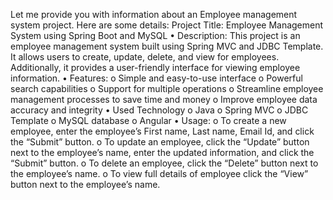 Let me provide you with information about an Employee management system project. Here are some details:
Project Title: Employee Management System using Spring Boot and MySQL
•	Description: This project is an employee management system built using Spring MVC and JDBC Template. It allows users to create, update, delete, and view for employees. Additionally, it provides a user-friendly interface for viewing employee information.
•	Features:
o	Simple and easy-to-use interface
o	Powerful search capabilities
o	Support for multiple operations
o	Streamline employee management processes to save time and money
o	Improve employee data accuracy and integrity
•	Used Technology
o	Java 
o	Spring MVC
o	JDBC Template
o	MySQL database
o	Angular
•	Usage:
o	To create a new employee, enter the employee’s First name, Last name, Email Id, and click the “Submit” button.
o	To update an employee, click the “Update” button next to the employee’s name, enter the updated information, and click the “Submit” button.
o	To delete an employee, click the “Delete” button next to the employee’s name.
o	To view full details of employee click the “View” button next to the employee’s name.


